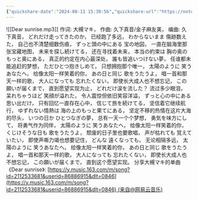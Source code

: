 ```yaml
---
{"quickshare-date":"2024-08-11 15:30:56","quickshare-url":"https://noteshare.space/note/clzp8wy992110501mwsf2pt2g3#YeZpRh3IEzXGReQg8tXHhgcREEEgpNNRYtyWSShH74c","dg-home":true,"dg-publish":true,"permalink":"/digitalgarten/DEAR SUNRISE/","tags":["gardenEntry"],"dgPassFrontmatter":true,"noteIcon":""}
---
```


![[Dear sunrise.mp3]]
作词: 大槻マキ， 
作曲: 久下真音/金子麻友美，
编曲: 久下真音， 
どれだけ走ってきたのか， 
已经跑了多远， 
わからないまま 傷跡数えた，
自己也不清楚细数伤痕， 
ずっと頭の中にある 宝の地図， 
一直在脑海里那张宝藏地图， 
未来を探し続けてる， 
还在寻找着未来， 
本当の約束は 胸の奥のもっと奥にある， 
真正的约定在内心最深处， 
誰も皆追いつけない夢， 
任谁都未能追赶的梦想， 
ただひとつ抱きしめて， 
只想拥抱那个唯一， 
太陽のように 笑うあなたへ， 
给像太阳一样笑着的你， 
あの日と同じ 歌をうたうよ，
唱一首和那天一样的歌， 
大人になっても 忘れたくない， 
即使长大成人也不想忘记， 
この願いが届くまで，
直到愿望实现为止， 
どれだけ涙を流した？ 
流过多少眼泪， 
呆れちゃうほど 笑顔が溢れた，
令人震惊但依旧笑容洋溢， 
ずっと心の中にある 思い出だけ， 
只有回忆一直存在心中， 
信じて旅を続けてる， 
坚信着它继续航行， 
ゆずれない情熱は 海の上のもっと果てにある， 
坚定不移的热情在这片大海的尽头，
いつの日か ひとつなぎの夢，
总有一天一个个梦想， 
勇気を味方にして， 
将勇气作为同伴， 
太陽のように 笑うあなたへ，
给像太阳一样笑着的你， 
くじけそうな日も 歌をうたうよ，
颓废的日子里也要歌唱，
声が枯れても 覚えていたい，
即使声嘶力竭也想要记住， 
どんな 遠くなっても， 
无论相隔多远， 
太陽のように 笑うあなたへ，
给像太阳一样笑着的你， 
あの日と同じ 歌をうたうよ，
唱一首和那天一样的歌， 
大人になっても 忘れたくない，
即使长大成人也不想忘记， 
この願いが届くまで， 
直到这个愿望实现。 
分享大槻マキ的单曲《Dear sunrise》: [https://y.music.163.com/m/song?id=2112533681&userid=86886915&dlt=0846](https://y.music.163.com/m/song?id=2112533681&userid=86886915&dlt=0846) (来自@网易云音乐)